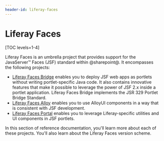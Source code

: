 ```yaml
---
header-id: liferay-faces
---
```


# Liferay Faces

[TOC levels=1-4]

Liferay Faces is an umbrella project that provides support for the
JavaServer&#8482; Faces (JSF) standard within @sharepoint@. It encompasses the
following projects:

- [Liferay Faces Bridge](/docs/7-2/reference/-/knowledge_base/r/understanding-liferay-faces-bridge)
  enables you to deploy JSF web apps as portlets without writing
  portlet-specific Java code. It also contains innovative features that make it
  possible to leverage the power of JSF 2.x inside a portlet application.
  Liferay Faces Bridge implements the JSR 329 Portlet Bridge Standard. 
- [Liferay Faces Alloy](/docs/7-2/reference/-/knowledge_base/r/understanding-liferay-faces-alloy)
  enables you to use AlloyUI components in a way that is consistent with JSF
  development. 
- [Liferay Faces Portal](/docs/7-2/reference/-/knowledge_base/r/understanding-liferay-faces-portal)
  enables you to leverage Liferay-specific utilities and UI components in JSF
  portlets. 

In this section of reference documentation, you'll learn more about each of
these projects. You'll also learn about the Liferay Faces version scheme.
